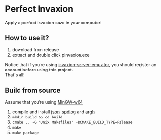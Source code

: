 # Perfect Invaxion

Apply a perfect invaxion save in your computer!

## How to use it?

1. download from release  
2. extract and double click pinvaxion.exe  

Notice that if you're using [invaxion-server-emulator](https://github.com/Invaxion-Server-Emulator/invaxion-server-emulator), you should register an account before using this project.  
That's all!

## Build from source

Assume that you're using [MinGW-w64](https://www.mingw-w64.org/)  

1. compile and install [json](https://github.com/nlohmann/json), [spdlog](https://github.com/gabime/spdlog) and [argh](https://github.com/adishavit/argh)
2. `mkdir build && cd build`
3. `cmake .. -G "Unix Makefiles" -DCMAKE_BUILD_TYPE=Release`
4. `make`
5. `make package`
